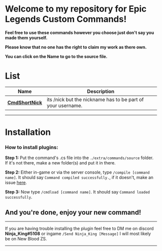 # **Welcome to my repository for Epic Legends Custom Commands!**
**Feel free to use these commands however you choose just don't say you made them yourself.**

**Please know that no one has the right to claim my work as there own.**

**You can click on the Name to go to the source file.**

# List

| Name | Description |
| ------------- | -----|
| **[CmdShortNick](https://github.com/TeamEpicLegends/Released-Custom-Plugins-Commands/blob/main/Commands/CmdShortnick.cs)** | its /nick but the nickname has to be part of your username.
___________________________________________________________________________

# Installation

### How to install plugins:
**Step 1:** Put the command's .cs file into the `./extra/commands/source` folder. If it's not there, make a new folder(s) and put it in there.

**Step 2:** Either in-game or via the server console, type `/compile [command name]`. It should say `Command compiled successfully.`, if it doesn't, make an issue [here](https://github.com/TeamEpicLegends/Released-Custom-Plugins-Commands/issues).

**Step 3:** Now type `/cmdload [command name]`. It should say `Command loaded successfully`.

## And you're done, enjoy your new command!
___________________________________________________________________________

If you are having trouble installing the plugin feel free to DM me on discord **Ninja_King#5108** or ingame `/Send Ninja_King [Message]` I will most likely be on New Blood ZS.
_______________________________________________________
